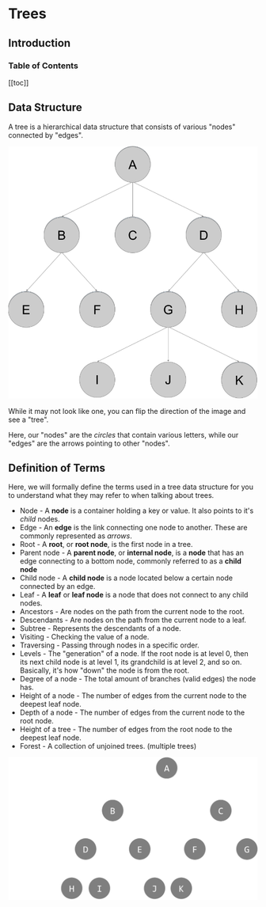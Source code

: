 # Trees

## Introduction

### Table of Contents

[[toc]]

## Data Structure

A tree is a hierarchical data structure that consists of various "nodes" connected by "edges".

<img src="./images/tree.png" class="center x50">

While it may not look like one, you can flip the direction of the image and see a "tree".

Here, our "nodes" are the *circles* that contain various letters, while our "edges" are the arrows pointing to other "nodes".

## Definition of Terms

Here, we will formally define the terms used in a tree data structure for you to understand what they may refer to when talking about trees.

- Node - A **node** is a container holding a key or value. It also points to it's *child* nodes.
- Edge - An **edge** is the link connecting one node to another. These are commonly represented as *arrows*.
- Root - A **root**, or **root node**, is the first node in a tree.
- Parent node - A **parent node**, or **internal node**, is a **node** that has an edge connecting to a bottom node, commonly referred to as a **child node**
- Child node - A **child node** is a node located below a certain node connected by an edge.
- Leaf - A **leaf** or **leaf node** is a node that does not connect to any child nodes.
- Ancestors - Are nodes on the path from the current node to the root.
- Descendants - Are nodes on the path from the current node to a leaf.
- Subtree - Represents the descendants of a node.
- Visiting - Checking the value of a node.
- Traversing - Passing through nodes in a specific order.
- Levels - The "generation" of a node. If the root node is at level 0, then its next child node is at level 1, its grandchild is at level 2, and so on. Basically, it's how "down" the node is from the root.
- Degree of a node - The total amount of branches (valid edges) the node has.
- Height of a node - The number of edges from the current node to the deepest leaf node.
- Depth of a node - The number of edges from the current node to the root node.
- Height of a tree - The number of edges from the root node to the deepest leaf node.
- Forest - A collection of unjoined trees. (multiple trees)

<img src="./images/tree-defn.gif">